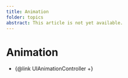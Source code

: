 ```yaml
---
title: Animation
folder: topics
abstract: This article is not yet available.
---
```


# Animation

- {@link UIAnimationController +}
